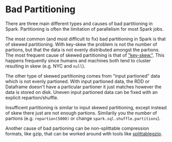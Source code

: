 # Bad Partitioning

There are three main different types and causes of bad partitioning in Spark. Partitioning is often the limitation of parallelism for most Spark jobs.


The most common (and most difficult to fix) bad partitioning in Spark is that of skewed partitioning. With key-skew the problem is not the number of partions, but that the data is not evenly distributed amongst the partions. The most frequent cause of skewed partitioning is that of ["key-skew."](../key-skew). This happens frequently since humans and machines both tend to cluster resulting in skew (e.g. NYC and `null`).


The other type of skewed partitioning comes from "input partioned" data which is not evenly partioned. With input partioned data, the RDD or Dataframe doesn't have a particular partioner it just matches however the data is stored on disk. Uneven input partioned data can be fixed with an explicit repartion/shuffle.


Insufficent partitioning is similar to input skewed partitioning, except instead of skew there just are not enough partions. Similarily you  the number of partions (e.g. `repartion(5000)` or change `spark.sql.shuffle.partitions`).


Another cause of bad partioning can be non-splittable compression formats, like gzip, that can be worked around with tools like [splittablegzip](https://github.com/nielsbasjes/splittablegzip).
